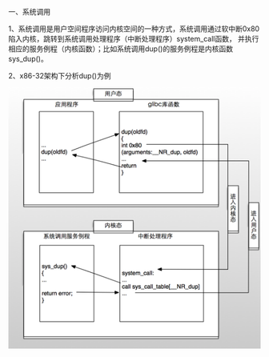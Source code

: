 一、系统调用

1、系统调用是用户空间程序访问内核空间的一种方式，系统调用通过软中断0x80陷入内核，跳转到系统调用处理程序（中断处理程序）system_call函数，
     并执行相应的服务例程（内核函数）；比如系统调用dup()的服务例程是内核函数sys_dup()。

2、x86-32架构下分析dup()为例


![image](https://github.com/wanglinhuiyong/linux/blob/master/hook-syscall/image.png)

